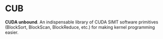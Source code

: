 CUB
===

**CUDA unbound**.  An indispensable library of CUDA SIMT software primitives (BlockSort, BlockScan, BlockReduce, etc.) for making kernel programming easier.
